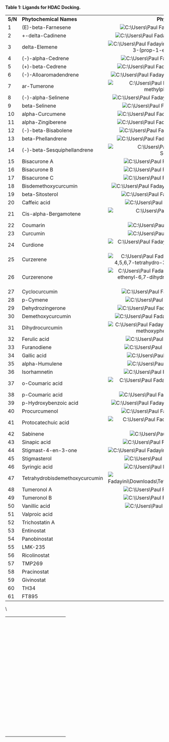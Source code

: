 <!--StartFragment-->

<!--StartFragment-->

<!--StartFragment-->

**Table 1: Ligands for HDAC Docking.**

|         |                                |                                                                                                                                                                                                                                                                                                                                                                                                 |                                                        |
| ------- | ------------------------------ | :---------------------------------------------------------------------------------------------------------------------------------------------------------------------------------------------------------------------------------------------------------------------------------------------------------------------------------------------------------------------------------------------: | ------------------------------------------------------ |
| **S/N** | **Phytochemical Names**        |                                                                                                                                                                                   **Phytochemical Structures**                                                                                                                                                                                  | **Sources**                                            |
| 1       | (E)-beta-Farnesene             |                                     ![C:\Users\Paul Fadayini\Downloads\beta-Farnesene.png](https://lh7-rt.googleusercontent.com/docsz/AD_4nXfyVUZGRwbqWrKU9B6gmnEjlI9J59C7zAKqTO7JWe8ZCQHmkNJ_LR-T9m1OHLTIJQirPxiNLlX5j24E745UvKAiAJm3amaR3HJCCyMgWpgfNiIuBO99IqxOW9Yf5mZ959a2242pIn564pP0sI5mY06OhYBMcXCpIWgcT2lqS2oPcphp9q8Trg?key=ejOZ_L7WkVGeMy68sr7FKQ)                                    | <https://doi.org/10.1007/s11418-022-01658-7>           |
| 2       | +-delta-Cadinene               |                                  ![C:\Users\Paul Fadayini\Downloads\\(+)-delta-Cadinene.png](https://lh7-rt.googleusercontent.com/docsz/AD_4nXf6Y95S2J2TLcwVKQWxi8cUWD7xq3Aphh0Lxe7n8LeM7o83X4TMTlwFhn0Okq_7zxC1b7zsxAaO_YnHJSQgy28JsCdLXByuVjfHxX_spMzBWHJE9k3lq16CYN6JrudeCgTn9e64sf6Fx9B5hK_v7DhSoD2g7rIRgMv-T5XGMzwBR9nHXFgcWg?key=ejOZ_L7WkVGeMy68sr7FKQ)                                  | <https://doi.org/10.1002/PCA.1296>                     |
| 3       | delta-Elemene                  |           ![C:\Users\Paul Fadayini\Downloads\\(R,R)-1-isopropyl-4-methyl-3-(prop-1-en-2-yl)-4-vinylcyclohexene.png](https://lh7-rt.googleusercontent.com/docsz/AD_4nXetBj4peVIWIKoNDMXYZYEmgjZwyUaa_zCY5zh4cr2RAzlubKhRmx0_D17ehTMZdeMXBcuovbgzE8_-4W-39_sNK42qe0bYiFJdZy9tqJh-K9O6Q3xCeosXyFk6SuMZ2xclt9Qnuxx5sM5m1w4t5xcizPCrm1KwgMQmcXD4wX5YJFFAdRSs1w?key=ejOZ_L7WkVGeMy68sr7FKQ)           | <https://doi.org/10.1002/PCA.1296>                     |
| 4       | (-)-alpha-Cedrene              |                                     ![C:\Users\Paul Fadayini\Downloads\alpha-Cedrene.png](https://lh7-rt.googleusercontent.com/docsz/AD_4nXc7tgglzlHsl78e8L24ZQvk4oEkW29xKe_32ClfLjAeUSdkLHC-LktV_InZd-vmAi6TfhXECtCU6c7yiTIv_XNfZNFL0FfZ4KgOAritNx1zAA-rTQLSQ8nj96rzE1kSX4tRfs3JUtuQhGr9mIVdVmD_ES5saXXoYiwDlIDNhTFZys5wxTtcgA?key=ejOZ_L7WkVGeMy68sr7FKQ)                                     | <https://doi.org/10.1515/acph-2016-0028>               |
| 5       | (+)-beta-Cedrene               |                                   ![C:\Users\Paul Fadayini\Downloads\\(+)-beta-Cedrene.png](https://lh7-rt.googleusercontent.com/docsz/AD_4nXekRngs2lEEHGEPXtoPVXFPTG9UxPtUVDgzygZL2IDPoGI5yZ1O4G-xrR3mHSJXV45nqpDFhcFhQBek8obG8FpychCxx4orVDl-bH9H1y5jI3hYdRCOjV2GSGqsK9Uoq625hYGOEFIGP609SH9pocoeoU08pS6Y4BeB-TmqNKUOEbYUwyIWZts?key=ejOZ_L7WkVGeMy68sr7FKQ)                                  | <https://doi.org/10.1007/978-3-319-26065-5_14>         |
| 6       | (-)-Alloaromadendrene          |                                ![C:\Users\Paul Fadayini\Downloads\\(-)-Alloaromadendrene.png](https://lh7-rt.googleusercontent.com/docsz/AD_4nXe7sKJwXGFWC3TS1qt3-lC1t-f6TcYB7jdst04U08YYzlwZD4jn_IpJyCtKUgHNG2-w-q5exM4pqgOpu_WWu-9285ppqRrWT3L6QQqUBqd1aQUAJHRFH4A4hzUozAGr1NrmunG1pgtUKi5XuYcsyjPYGqelohk4-usXqy9K3Wc18Gt51QEda2o?key=ejOZ_L7WkVGeMy68sr7FKQ)                                | <https://doi.org/10.1002/PCA.1296>                     |
| 7       | ar-Tumerone                    |                       ![C:\Users\Paul Fadayini\Downloads\2-Methyl-6-(4-methylphenyl)hept-2-en-4-one.png](https://lh7-rt.googleusercontent.com/docsz/AD_4nXcHGD5zWAq3RLlg0QpgRlO6iRMrcgXL84eiHxCNUjQXMdEN41cpu9JLRQxNAomfySApeVEXJAyPcBWz-cfl2NNwxDm6DC1Zvgq_4RF-nltVrq4XVUbIWdD8W-LucyYe6R9yKMdtp_rwgBFgC9Dam_6zvzlrdMSK69fmdGDbJhjaOJKcM6-q6A?key=ejOZ_L7WkVGeMy68sr7FKQ)                      | <https://doi.org/10.1007/s11418-022-01658-7>           |
| 8       | (-)-alpha-Selinene             |                                  ![C:\Users\Paul Fadayini\Downloads\7-epi-alpha-Selinene.png](https://lh7-rt.googleusercontent.com/docsz/AD_4nXc1Vv7DN0xB-xGBShcTsVu5Q5hG9yPmJNNQd55YJHl8HBc4zQ63d1Q2Q_4v40eMAIFaIV-I6Zosr_6mfu6qeA2-zhy29rDgSAr1_djz1ngQz3G_7zsDtdRTxz46ZRxUI3AyqpH-EKR_tenAo0QWfBdISBfRUqhPG2pM4PV3nlLJTO__6L4XBw?key=ejOZ_L7WkVGeMy68sr7FKQ)                                 | <https://doi.org/10.1002/PTR.2137>                     |
| 9       | beta-Selinene                  |                                     ![C:\Users\Paul Fadayini\Downloads\beta-Selinene.png](https://lh7-rt.googleusercontent.com/docsz/AD_4nXe7yj46rG86eCiVyWItMaD52L1Ad174EBYPdfdRbMTcRSYM3Y57vLGoNnIB_BSu8kY6iKeyGFqWDfw7lMeEbtlUMuG38i4zQmpNFhQLhBeUREqL6_kgLGFn0SW9UmC5CvvhRhb2gACwTIviwjrhLGrjTeUBprtp11PY8aO1FppiS2crRUIDcBE?key=ejOZ_L7WkVGeMy68sr7FKQ)                                    | <https://doi.org/10.1007/978-3-319-26065-5_14>         |
| 10      | alpha-Curcumene                |                                    ![C:\Users\Paul Fadayini\Downloads\alpha-Curcumene.png](https://lh7-rt.googleusercontent.com/docsz/AD_4nXf8bwVyyyR6R0QJsTJ1GrKyTEDd-IqJbhAGuUYWB4nLLpox8OWsDUpnsMuQ32KUxKxJwq2GdBNBeMEKtULmaXSKAN1dOKKDkGEgFcwu6JXYAj3sXUDRwSSBEYkUJSzqB_lR02h4SFAjoj1tnMCsfIn7whreS6QwY__uEeGlps8TlEh0G8EWFcQ?key=ejOZ_L7WkVGeMy68sr7FKQ)                                   | <https://doi.org/10.1007/978-3-319-26065-5_14>         |
| 11      | alpha-Zingiberene              |                                   ![C:\Users\Paul Fadayini\Downloads\alpha-Zingiberene.png](https://lh7-rt.googleusercontent.com/docsz/AD_4nXfxAeX4I5Fxw0HMcmep1ojtcs-OEptaRbrI1jJawxRQl6NLCA9dpanlQg8Jzf3_47WGLqljpTaXkbHys0DUNYte4a3tHnImR00zlgMF5PN3bChcr3o8nydLdIcm3tPQiNJWt1wej2xcg732FnXy3ETNHeZ9kFHYwKjevdaGtjjmOPXdfaCl-fU?key=ejOZ_L7WkVGeMy68sr7FKQ)                                  | <https://doi.org/10.1515/ZNC-2002-9-1013>              |
| 12      | (-)-beta-Bisabolene            |                                    ![C:\Users\Paul Fadayini\Downloads\beta-Bisabolene.png](https://lh7-rt.googleusercontent.com/docsz/AD_4nXfba-BsDq0xOjSWn1ueVnHR4Xa2_UvkkEpbunJcqy9Hp6NziAihftr75BhfquCdHU4Mc_4F_Vx1TyOzwJeXcV7i0oH6xxfa31eBu17XxbzLD7NSK79atwnlocFt04aFk3L99B4Y1MtUwpnpl-9gxwMe1EnMoMOXCz7wbZVl0Lq5m3dd8RIO_A?key=ejOZ_L7WkVGeMy68sr7FKQ)                                    | <https://doi.org/10.1016/S0021-9673(96)00802-3>        |
| 13      | beta-Phellandrene              |                                   ![C:\Users\Paul Fadayini\Downloads\Beta-Phellandrene.png](https://lh7-rt.googleusercontent.com/docsz/AD_4nXeP_pKQnnJg3LbBmPpWBG7GHhU2jZ9_Rnm4JL5v_WfLjA-x4oH2_T-wLWVaqywb5UgtyeBK1LTRXKByEnQMnF2EfaGzwjVwNW_L1xqy_mAeiCy0R3ITLFtVlu62CFB5Qax1NrDTUtE0-X7Qx6K0fgmsGviJDtJNjMmk76VKKf08aF79Bbx3vhE?key=ejOZ_L7WkVGeMy68sr7FKQ)                                  | <https://doi.org/10.1007/978-3-319-26065-5_14>         |
| 14      | (-)-beta-Sesquiphellandrene    |                             ![C:\Users\Paul Fadayini\Downloads\\(-)-beta-Sesquiphellandrene.png](https://lh7-rt.googleusercontent.com/docsz/AD_4nXcU7kOtc32g8-9KhyZ4Q7fQPaiorUxnuDeG2pAETIS8-obkiVVXwPFhhGindrjX6WgfeU_7PZe-idhumoHPnoXl1S4OIHdRDRhPjZlvQYBJLxDCEpudUHvPj_vWRJt8Emz6qkSQFSwJ8G5zAihhbO6tIJehLnjJJA6j2F1BvUHNEjDnh_iEZIY?key=ejOZ_L7WkVGeMy68sr7FKQ)                             | <https://doi.org/10.1016/S0021-9673(96)00802-3>        |
| 15      | Bisacurone A                   |                                     ![C:\Users\Paul Fadayini\Downloads\Bisacurone A.png](https://lh7-rt.googleusercontent.com/docsz/AD_4nXdgWbHLmwdRL8vAxbvdsbyMxPOaSN4fmWJJwCMj3DK-ql2AkMnuqvNBUWCLzZCMLsm7S-bmP0PsRHDq0a7kjouqouyrPXzWBZN_WOTsjRMEVSR3czjwy-53uzfn9hOJiiYt5uY6zfoqXnyam14SuM4eI4J6W6luadyH7pcecY1IKHo752Bwd88?key=ejOZ_L7WkVGeMy68sr7FKQ)                                     | <https://doi.org/10.1007/978-3-319-26065-5_14>         |
| 16      | Bisacurone B                   |                                     ![C:\Users\Paul Fadayini\Downloads\Bisacurone B.png](https://lh7-rt.googleusercontent.com/docsz/AD_4nXfvDiq9-FlENqig-K3MBd8rqwGpwu2Vn7hUeCNr0q3Rr53_9u6ESpsWq8Xb8Km9tR69te79qVLmBp2It2ryQzU7VNOrEbi41yOLl8NwfYzRYasEIBM2B-Fu6kAcqpyF3YzriXED6mLsGs8ULurG_DtzeedUdpdzLvghFDbn8ciB18OHH2KehAI?key=ejOZ_L7WkVGeMy68sr7FKQ)                                     | <https://doi.org/10.1007/978-3-319-26065-5_14>         |
| 17      | Bisacurone C                   |                                     ![C:\Users\Paul Fadayini\Downloads\Bisacurone C.png](https://lh7-rt.googleusercontent.com/docsz/AD_4nXfNGp01pHIVMgZ557cfg8soYBNzAKJdZu0bzXFo5Tfi4uCQFKUKhDksnTGNW7tMC8_rA60gCOnnGhhavWq6zM1Rp6F0oNwuzCbKht9iTTwBY9p0iQFSWOFkXewdBr8xSphj2_tuhlhJFnVfTZOH0lNh8NxY-PnfWpnQkRI-5rNM4aEpMu-JiUk?key=ejOZ_L7WkVGeMy68sr7FKQ)                                     | <https://doi.org/10.1007/978-3-319-26065-5_14>         |
| 18      | Bisdemethoxycurcumin           |                                 ![C:\Users\Paul Fadayini\Downloads\Bisdemethoxycurcumin.png](https://lh7-rt.googleusercontent.com/docsz/AD_4nXea0XEq8gtIsEESt6AIJVZRfRSH3aRVtjIbcd5HGa1kLCHPVaWCkdr3KXFTgVOw4QBPtlY3XJXENzkDbWqzACuyfUH-014txWIRh9byP1msUAF_Ck2-2Rid_I7DIpE0AILGgunenFVf2n0mQXLGJ4Re-LLzS6NhYY1KJIHFGeHj6V0Qbzdb5QE?key=ejOZ_L7WkVGeMy68sr7FKQ)                                 | <https://doi.org/10.1248/CPB.33.1725>                  |
| 19      | beta-Sitosterol                |                                    ![C:\Users\Paul Fadayini\Downloads\Beta-Sitosterol.png](https://lh7-rt.googleusercontent.com/docsz/AD_4nXfSjeVgIdZqSc2i-4eGX1j4MZ3Bp6mCDeuyimCwc5Xn2Ejt7jpmVeV2H3q1wmvgEe9iXu-CB5o5237p3rtK3qpVdUSKnV_5FsovlNAOItJ-2pbeBf1w0GKioFPJHRnL9h27PtYUYgy05zNX9YZnnG_9rG22KL625LSWsTvax5lUisu7fTXc49A?key=ejOZ_L7WkVGeMy68sr7FKQ)                                   | <https://doi.org/10.1007/978-3-319-26065-5_14>         |
| 20      | Caffeic acid                   |                                     ![C:\Users\Paul Fadayini\Downloads\Caffeic Acid.png](https://lh7-rt.googleusercontent.com/docsz/AD_4nXcD7OCnUpeJ18GSwWyPF7g11G6_gOYWO4WORcC-Ngr8LkmEcd8WaSDd-rHgKoFjHEemfzp4ICZncn7Uk3rp5Tbe0dGHEb091chE8QGJ2O_zgZDo7lfRZrIEcst3evF1bjCJRwiO2Kq6tgutyd36ErCo9SPqHEAw_tif27o5b2ufW6KNbBNhCkQ?key=ejOZ_L7WkVGeMy68sr7FKQ)                                     | <https://doi.org/10.1248/CPB.33.1725>                  |
| 21      | Cis-alpha-Bergamotene          |                                 ![C:\Users\Paul Fadayini\Downloads\alpha-CIS-BERGAMOTENE.png](https://lh7-rt.googleusercontent.com/docsz/AD_4nXfmhKqlzyo9yiVPqYQOeh0DD9iNW08mkPcOwde2bnuKc8O6LpGUbRGbjBpEbHDrjcLjAwpBL9ZAWuYM08Qbg8sHFqKgTIhmnCkI02xXdfoNgcWREPT6cZANbptkkItS0MMlEoD3P_n1-fU36_7T7QS5n3YGOV3cxr14BpYSpHhcHB51c_OzHCc?key=ejOZ_L7WkVGeMy68sr7FKQ)                                | <https://doi.org/10.1007/978-3-319-26065-5_14>         |
| 22      | Coumarin                       |                                       ![C:\Users\Paul Fadayini\Downloads\Coumarin.png](https://lh7-rt.googleusercontent.com/docsz/AD_4nXfmhjrBAsXRgHRc6iHMMwFwDN7aeUjvmgfVm8LG1YVWZBIk_rCmUyl54J435WKyjs_BSf5jRRx_RSjgGywFy-pwdHFzcRR_bfhNIyvUNMG19LBJO2IxOjx9cCAs4Hmk2t--4zNhU5v1sF7qBEH_hrb-C8OencF1iF2tcUzUiA7H8RdSC01prlk?key=ejOZ_L7WkVGeMy68sr7FKQ)                                       | <https://doi.org/10.1016/0021-9673(96)00103-3>         |
| 23      | Curcumin                       |                                       ![C:\Users\Paul Fadayini\Downloads\Curcumin.png](https://lh7-rt.googleusercontent.com/docsz/AD_4nXeDA8_YNC242foxg6GMLacp5pboD3e4TLR3Nany_T6xv8GgGJ0Uj5qm8DApUdRMEFdIaCRK97yFvTnsICVO5FNYCohlznoRA3NfuOjr9YHkkD_c6Y74D1OiKuM4CbppFB5_fTr4olpxy21BJ703j-ffuS3z1dgOBd8chkGXWSW-yuagYgwBGJI?key=ejOZ_L7WkVGeMy68sr7FKQ)                                       | <https://doi.org/10.1248/CPB.33.1725>                  |
| 24      | Curdione                       |                              ![C:\Users\Paul Fadayini\Downloads\Germacr-1(10)-ene-5,8-dione.png](https://lh7-rt.googleusercontent.com/docsz/AD_4nXfp6iUtdfsu3RAbXJFj02DWTX9t9PSoo8LAvuBU6ZfTNjT8LbQFN6pqbUhpOeBt-MIRIp0gklhBz5AIGGz1P9KAiZOI3toXTRFoTJ810jEkMU6pXgmeorNu9yhP7CEvuk6Ae11urLb50Tzc6SfieMFqHY8cUUm9AiVuR4MdYOv63ATlIf2NTtM?key=ejOZ_L7WkVGeMy68sr7FKQ)                             | <https://doi.org/10.1002/PCA.1296>                     |
| 25      | Curzerene                      |     ![C:\Users\Paul Fadayini\Downloads\Benzofuran, 6-ethenyl-4,5,6,7-tetrahydro-3,6-dimethyl-5-isopropenyl-, trans-.png](https://lh7-rt.googleusercontent.com/docsz/AD_4nXerHKjuTNp0RYqCqAEJA0YwPQzsTcwSCWHdsrhWME0oOlZnVazzclQ1UIR1gdB0GfG4oNomK-iKWPlIMBo-BR9h90sVmM60lamsl0Q_55ur_ZIxENZN6IjFx-TCqye8jLlcmVClsmi2w_RNJrQSybO-0s-Lz2BQ-d_9BZbFQBcnaCxenXmdo70?key=ejOZ_L7WkVGeMy68sr7FKQ)     | <https://doi.org/10.1002/PCA.1296>                     |
| 26      | Curzerenone                    | ![C:\Users\Paul Fadayini\Downloads\4(5H)-Benzofuranone, 6-ethenyl-6,7-dihydro-3,6-dimethyl-5-(1-methylethenyl)-, trans-.png](https://lh7-rt.googleusercontent.com/docsz/AD_4nXckednqnyBE2edAY0u4_6kyVMRxkd1DnHQEwg_rADYyg3X5dzoN0zB45Z6txndAxtnWuPR9yQn6vUBaDMP3krehEIkey5LNduQioZstxuQmzSUrltjVoDoJXSl4u-MGIsmfiwE_GFak5n4lNEvVfEtaA7NHY2KH6PKDTVpR6X6G_j1Qfwd7k-c?key=ejOZ_L7WkVGeMy68sr7FKQ) | <https://doi.org/10.1002/PCA.1296>                     |
| 27      | Cyclocurcumin                  |                                     ![C:\Users\Paul Fadayini\Downloads\Cyclocurcumin.png](https://lh7-rt.googleusercontent.com/docsz/AD_4nXffVDFUkM0k1zDK4b0sSpyyIn7o7pODzmXirESHJ3kS6fUlrnKXNnAC51XqMSVPfLUyA0IgdyLrQYXAUXnLrFwaG641_ieMyx_xqqWwbLEX0ZZxQFz0l1EKdGn5YMzghjQbNpXAHcTWXg3L17SNDhW8jf80VoLk0oZbk8c0CbReGS-5hh0KiNc?key=ejOZ_L7WkVGeMy68sr7FKQ)                                    | <https://doi.org/10.1021/acs.jnatprod.6b00331>         |
| 28      | p-Cymene                       |                                       ![C:\Users\Paul Fadayini\Downloads\p-CYMENE.png](https://lh7-rt.googleusercontent.com/docsz/AD_4nXdzmDLkvc-ra9nMRYI4XO2VqBiOTi-xultzndSeMhCR6SCh9xj63omjYJra5o9x_KFMMHsroNwQ7lIaoAIom2UjE8n_3JRtVc2Bfw8xHvYQE-IomNlzE_6MhDqmJwbT6d4bKovTCTbdad2NWJhtcdk43GsqRXMk3IdPZyaYoXEf9eRqEYIXH74?key=ejOZ_L7WkVGeMy68sr7FKQ)                                       | <https://doi.org/10.1080/14786419.2018.1488702>        |
| 29      | Dehydrozingerone               |                                   ![C:\Users\Paul Fadayini\Downloads\Dehydrozingerone.png](https://lh7-rt.googleusercontent.com/docsz/AD_4nXdzRYhJhUqVdwUbw6tC20DhZhqFHZ--EYqDJKmduIDfMFP8Jg9293IWyLaKm5Q-_y80TAvpWIIIuBRXuw0WM8CSt5qpdqfA_28FkItUYsbB13qNOMa_9MPh6c9Bc3QPdaM0-meqmZFySd4iqT1AxbdFVk8oqvmivF22ZgikicbNW5aQ2MhDYos?key=ejOZ_L7WkVGeMy68sr7FKQ)                                   | <https://doi.org/10.1016/0021-9673(96)00103-3>         |
| 30      | Demethoxycurcumin              |                                   ![C:\Users\Paul Fadayini\Downloads\Demethoxycurcumin.png](https://lh7-rt.googleusercontent.com/docsz/AD_4nXdCSM9jBeH6Kf3wREkV7aCILOaz4Pi6JY16cnHIm4UNX82_zHIXQMyBVKahQ1bpVJvLXwBbFyUnlF9YAGtgZpEknBOzuYgrnT3F5UfRGxI5cPBGtbidLHF-kGD8TEzZsTGJo9dKpc6p00w2ljW8IYQG6ADMyobNHbuCQFdd884xtILxIScesSU?key=ejOZ_L7WkVGeMy68sr7FKQ)                                  | <https://doi.org/10.1080/01483918808067200>            |
| 31      | Dihydrocurcumin                |              ![C:\Users\Paul Fadayini\Downloads\\(1E)-1,7-bis(4-hydroxy-3-methoxyphenyl)hept-1-ene-3,5-dione.png](https://lh7-rt.googleusercontent.com/docsz/AD_4nXcGp5I72tKLtXRSZEIMECAAkr_GJKr8STZN0IPdYQ93JcPPtUdgZn-eyknfI7VpweUoGFge-qNhmUv8g_yjVaobO1K9ZBmUTP5oJ2U0qADEvmq2hWHHGwNkxbcYbMzzfoWlB_mxn5FBEhVBY1S1D17XVrDSqVDwGG86b-mraTsWPYbDj0AcPA?key=ejOZ_L7WkVGeMy68sr7FKQ)             | <https://doi.org/10.1016/S0021-9673(98)00540-8>        |
| 32      | Ferulic acid                   |                                     ![C:\Users\Paul Fadayini\Downloads\Ferulic acid.png](https://lh7-rt.googleusercontent.com/docsz/AD_4nXe0wkI7TxEW_yf6f2DRHelU1bQPgitvGnWWh5U5jjGD449KwZRRjHgAzT7mRdOPz73CnGmvRGDpnnt6-0aThw--s90MrItItZ46fr4PGBLYkxCj_SHXfAkX5z6qLzXDy6tiyWDxw4kWwiNeXqw0jeTjSvwT8AKE_GoVx9mc_O1GYCNxx9qBnoc?key=ejOZ_L7WkVGeMy68sr7FKQ)                                     | <https://doi.org/10.1080/01483918808067200>            |
| 33      | Furanodiene                    |                                      ![C:\Users\Paul Fadayini\Downloads\Furanodiene.png](https://lh7-rt.googleusercontent.com/docsz/AD_4nXe5TlRcan93IenIW7L90hJdo5L7eSRGKLkFVPUp4xy_5dFwYnylc6glgnC3Q_mfBhwlVOC5ayR1N2TRs7ZijmJcCMYPDRAKXcVBYtWWtga-LZZu8GaftO7vJ3hYpvkWONb8SrrgJpSEybMb-EV6doAQIqfPxezXPpSQP6fEz0ig8z_oBV-tQA?key=ejOZ_L7WkVGeMy68sr7FKQ)                                      | <https://doi.org/10.1002/MNFR.201200838>               |
| 34      | Gallic acid                    |                                      ![C:\Users\Paul Fadayini\Downloads\Gallic Acid.png](https://lh7-rt.googleusercontent.com/docsz/AD_4nXdKy24OXVLVVuC3kmZudrvDSiKPq4Wb4ly00jY0LJLwAaage7yoWmR4up1lT3CVQwX6BWNd3ox9zJ7nYG2EzTgIMQTGB9tPWeih2LoKBNGy5o_2SGh5cU1zzOjenSngwG3KW7LZjBCq4yu0BxSLCCO3p9e5Rpn_pCBR83tUUE820RXR3qfQxiw?key=ejOZ_L7WkVGeMy68sr7FKQ)                                     | <https://doi.org/10.1007/978-981-99-7731-4_5>          |
| 35      | alpha-Humulene                 |                                       ![C:\Users\Paul Fadayini\Downloads\Humulene.png](https://lh7-rt.googleusercontent.com/docsz/AD_4nXemU5xb4oyTmfRvueTgGvZGrvd-FPwSE8YzVnZv6V90HFCldnoSFsmBssMHiO2lacf1MRTIcwffepMQTnvqHQ7Aesxbr-RhRcIPwI5YjaMdZ_ktRHrL4afi9IYgVoALm2zVTB7qB5epsIu0uRGcTxZbvRHKFsQrTM9iOBE4BKisLmFz6-SaFiQ?key=ejOZ_L7WkVGeMy68sr7FKQ)                                       | <https://doi.org/10.1007/978-3-319-26065-5_14>         |
| 36      | Isorhamnetin                   |                                     ![C:\Users\Paul Fadayini\Downloads\Isorhamnetin.png](https://lh7-rt.googleusercontent.com/docsz/AD_4nXfkU96ZCOwiX9H8p7L-7DDQhj4wbmTh51siSocLVbg_oAejvD-EVxCcvRuph5RYwqP3Qj77wnn_DBDKPQpPOHTqnbRUGYDTAXpKSL3_4s9de3_BVBjt6y02qG-KWWWObvlQKHZsJwmVPAzibhQfuDeoVT7VcWl7dq9H815vy_kSWUSMTKN-mWY?key=ejOZ_L7WkVGeMy68sr7FKQ)                                     | <https://doi.org/10.1007/978-981-99-7731-4_20>         |
| 37      | o-Coumaric acid                |                             ![C:\Users\Paul Fadayini\Downloads\2-Hydroxycinnamic acid, (2E)-.png](https://lh7-rt.googleusercontent.com/docsz/AD_4nXfLUwjiLgMUtngWDeGIIkCfcbzO50izjQH3R8rqjqpcPu-43_qlQGlmUX4KJPREu2Ck0I0aaX3gbBW2iXoJfFPHyKeVSnkQHy5vc2SHrl5NYCq7bZVxgUF-FBiTxxz8CDnGg9NrY561JkIwqSb2W2Hqc1XDT7ppHBG-C6eCInQY0N079DnOZj0?key=ejOZ_L7WkVGeMy68sr7FKQ)                            | <https://doi.org/10.1007/bf02867969>                   |
| 38      | p-Coumaric acid                |                                    ![C:\Users\Paul Fadayini\Downloads\p-Coumaric acid.png](https://lh7-rt.googleusercontent.com/docsz/AD_4nXf161ab-2ZG6Dpseg3KnPLmEoF6LabQPefLL21u_sWqdSD7SMKS6IGIxjdnDPYNUQu4Zk1dh73Z5Fw6L14KPl7Ik0ItQLMJhUrasFNNAfk3c1tdTK4bKOF4N-mwAxeRN1yPro8p4vavwsmYnNnhEW1Y1e6ASWQSINx_TjaF-bdq_SJRmyZHKew?key=ejOZ_L7WkVGeMy68sr7FKQ)                                   | <https://doi.org/10.1016/J.JPBA.2011.02.029>           |
| 39      | p-Hydroxybenzoic acid          |                                 ![C:\Users\Paul Fadayini\Downloads\4-Hydroxybenzoic acid.png](https://lh7-rt.googleusercontent.com/docsz/AD_4nXcS96qspt4CtGQ59r4viiLTBbmgNUmNqHQ-Mh3y5hKpOclhRTU0hNr5El4JjDd4oFM2hnAk_1roKgqk_b4iuB6igzZmARs5wCeW-kSZ1X0YKcokZJTbzgjj8iM6XmmySDbw-d26QwS8alc0w4X9pD-hyMdKy4g89DAziPj91OKJMNxzuoiy_g?key=ejOZ_L7WkVGeMy68sr7FKQ)                                 | <https://doi.org/10.1002/BMC.1207>                     |
| 40      | Procurcumenol                  |                                     ![C:\Users\Paul Fadayini\Downloads\Procurcumenol.png](https://lh7-rt.googleusercontent.com/docsz/AD_4nXeej3C5nCds6sfaDuGznz1runaPqX9BDMLzq_vE6e3hXtGKSppaKCpON9aQOtIaHPb--lZAMPTzwhVvUEbsXIIcPDjKeObhKjjIuS32Y61Fi-KJUksS-p_Y1EpUiT3sTnOpQ3-MN-znllEUy5pv0HG6y74i2mW7HCWxUkAqipRsVJcoSsvFUOA?key=ejOZ_L7WkVGeMy68sr7FKQ)                                    | <https://doi.org/10.1016/0031-9422(90)83038-3>         |
| 41      | Protocatechuic acid            |                               ![C:\Users\Paul Fadayini\Downloads\3,4-Dihydroxybenzoic acid.png](https://lh7-rt.googleusercontent.com/docsz/AD_4nXcBCQafCYEyT5ql8HjCYpuCCtGW8CtSj3ANjT6TqaRQLT0AMO3N7q0EpvNxyE8GMx32HZvwwSKzN3xi-XCXGc1ymEkJyk6H8G_9beQs7GxUwfWDFgWjfyA91DLD52CjuFo9sg6F618N7q9EQR5a9a9fxAB0m2sgTfxU9n2wFSo-ayKk_fLsUgU?key=ejOZ_L7WkVGeMy68sr7FKQ)                              | <https://doi.org/10.1007/978-94-007-2923-0_10>         |
| 42      | Sabinene                       |                                        ![C:\Users\Paul Fadayini\Downloads\Sabinen.png](https://lh7-rt.googleusercontent.com/docsz/AD_4nXfb1VsQ2MU-P7eLPAteyRgDzJsNzZVuzjI-uBpDdiWFLgAOK4fg0sg2SFHuJnXukggsqkeWzn0NZLXyczWtjjllPHFthKZMgp32BLkyzihJ9-0PQI10H039CHcop50PQaINfXfO5xzPG7qI11vaDV0hsp7GzHxlkNEa9FGZpR0GOGtQ7lTKVc8?key=ejOZ_L7WkVGeMy68sr7FKQ)                                       | <https://doi.org/10.1007/978-3-031-44746-4_20>         |
| 43      | Sinapic acid                   |                                     ![C:\Users\Paul Fadayini\Downloads\Sinapinic acid.png](https://lh7-rt.googleusercontent.com/docsz/AD_4nXcT5-22Tn2_hjAFCXTkwPHTNe72tpZe28JgRicX1bWKQgxKH_QlEK4AhKI_CipUICMgQpfJkOLGvG38v0SX2cE7XXkJgqkR7wgFRSPV1czrhODdEsL1y3-BAfyI_PXiGP1TzlWR-8NE8AK8vO3lNaqn_w8CAi4SSm-FpVxFt5hUHsWKlMu4BQ?key=ejOZ_L7WkVGeMy68sr7FKQ)                                    | <https://doi.org/10.1007/978-94-007-2923-0_10>         |
| 44      | Stigmast-4-en-3-one            |                                ![C:\Users\Paul Fadayini\Downloads\Stigmast-4-en-3-one(1).png](https://lh7-rt.googleusercontent.com/docsz/AD_4nXeZTJsi87VKdFdhocO85lfosjzjUFD7EJbk1m5JQefOs0308uG_VXRefD7S15plKwDv-D_wMKWGABUPGe-_9cGUoP3dx6B0xIIXOrFR4pMb6Jdg5Fs1rLULkyAWzP6HvNNAe6VoDcCQMwPrDNWnFkwUa8IF-cWSp0CX8K9UcHF6gN6XqDRs8IM?key=ejOZ_L7WkVGeMy68sr7FKQ)                                | <https://doi.org/10.1007/978-981-99-7731-4_5>          |
| 45      | Stigmasterol                   |                                     ![C:\Users\Paul Fadayini\Downloads\Stigmasterol.png](https://lh7-rt.googleusercontent.com/docsz/AD_4nXdJBeWjsz14qDLoLNgfHHToMckF6s_KhM66LmTm_uJn4oQElI7HTM6SCXYPHkSoKNWOLI8HS-6uhaYZsp5EsDnbQNzWLbZ5NlvJ4x5ISxbGbXxvDyjfzekuHIIBoss64S6ImUIMGMPkCK0Lj8JBn5GogrqX7nEze3FvySuZoW1Uy-AOppy_V2o?key=ejOZ_L7WkVGeMy68sr7FKQ)                                     | <https://doi.org/10.1007/978-3-319-26065-5_14>         |
| 46      | Syringic acid                  |                                     ![C:\Users\Paul Fadayini\Downloads\Syringic acid.png](https://lh7-rt.googleusercontent.com/docsz/AD_4nXeDv9FXGvxFEKk8n_iMKD7S1dap7j1TDR2SPoFVkUTtspydpNyoUqJw5vNlv3G4MJoNXjthoPaVqb05ksSSmfcOTzFpJsfMDbZy89tiLDWPs_ce_mJkywykW7n62mZAaM9ODhmEmEejuBdiVUox_QIB0xUcO5w9UmsVl1NszWX0FfQhARt66HI?key=ejOZ_L7WkVGeMy68sr7FKQ)                                    | <https://doi.org/10.1007/978-981-99-7731-4_5>          |
| 47      | Tetrahydrobisdemethoxycurcumin |                        ![C:\Users\Paul Fadayini\Downloads\Tetrahydrobisdemethoxydiferuloylmethane.png](https://lh7-rt.googleusercontent.com/docsz/AD_4nXepEXQQwx2BzZJ92_uREpUt7XY21cgZqJe5LLrvYouHnP98KuagwP4QVLDP9HIpvjHCGDkEBFv1hl30jWRxvGYFqKUnS_J6pdo3ZzicK2MQ2pMCQJHxJ7ThUVwDP33ZQv1aiJT4Ky2xx9mJjdZm05sXv8GoXSHL7md2rybWm0N9F0z5-Y7WH58?key=ejOZ_L7WkVGeMy68sr7FKQ)                       | <http://doi.org/10.1177/1934578X1501000231>            |
| 48      | Tumeronol A                    |                                     ![C:\Users\Paul Fadayini\Downloads\Turmeronol A.png](https://lh7-rt.googleusercontent.com/docsz/AD_4nXc1MWZNrmzhEDJNH_nwYxq33c_OLns-QhyQeH0Dl0wDgApMFa8r2hKRXjR-w6-m5keafDQhvuxWIu9vcLqs94vERDO8XS8Yfagdw9bVPm79D3X4_IRw750PI0IaR49n8xJVfHFGo0cDTY8k4_jNQQKeKBv_2rQqCp20D-9UqonuXFeiw77jIEI?key=ejOZ_L7WkVGeMy68sr7FKQ)                                     | <https://doi.org/10.1248/cpb.55.940>                   |
| 49      | Tumeronol B                    |                                     ![C:\Users\Paul Fadayini\Downloads\Turmeronol B.png](https://lh7-rt.googleusercontent.com/docsz/AD_4nXf41cq8LUsgxOFqjtGAHj-Ft4wWILdVyK_-KANXthxJ1NpVSicoGJIFbRQJ4Z6P1rbFlfSLbGidE6ykEUESAJ4VY4M765agBetXOLegZV39uvZbKzCrnxfVkSAptfTwEt-AeTnXY6Ud1SCk5s7PLUnVF0Sd8RLgYbnKGittWerKv8pghCSM2GI?key=ejOZ_L7WkVGeMy68sr7FKQ)                                     | <https://doi.org/10.1248/cpb.55.940>                   |
| 50      | Vanillic acid                  |                                     ![C:\Users\Paul Fadayini\Downloads\Vanillic Acid.png](https://lh7-rt.googleusercontent.com/docsz/AD_4nXf9a4KxoINWTf58fECqj1wISw4QRahyXCIpf5iyAjPK8BWYuccYLFSy4GZ8h1HzgPhvvYfKUHKoT5AmMmeli5xVcdMrsXM3lU75W7aGn7pUlMBNkXT8NkBgxhah-qqUHcZa8H69-BkYVGmeeeUMGPk_KuUCO9GrVKbW0MpXElf2nRglKMHBAvo?key=ejOZ_L7WkVGeMy68sr7FKQ)                                    | <https://doi.org/10.1080/01483918808067200>            |
| 51      | Valproic acid                  |                                                                     ![](https://lh7-rt.googleusercontent.com/docsz/AD_4nXdm5To8bw-f1iLAxb8KGEu2XYb3B8sx4XvkX3kILZG0r0nkWdLb8QC5N6EETRC9sjBiTIhkbI0eP38holGqgXeHST1ofVfDnEQEddAc0lktT1e9ZVd5D_qFdMlnBHzJKiq1_1DNlMLY0NE-p3nE42lWz4RnNnT8vqzURXbK?key=ejOZ_L7WkVGeMy68sr7FKQ)                                                                     | <https://doi.org/10.1186/s13148-024-01692-0>           |
| 52      | Trichostatin A                 |                                                                    ![](https://lh7-rt.googleusercontent.com/docsz/AD_4nXehOCKbyuG9lj7_4xnkh6Mizd3YjdjtndlGeKeZRTaW14FrivA10frBBcSs35s0XDjbhFGAU-j_gYsbYT4qFUtV363gDOu3em0Hz8k7xEfCs5zrtA199tOCd4dEJup0B2gO_yzewHSBh2z3y19hjwsTZfukNXlVjDVgY3pG1A?key=ejOZ_L7WkVGeMy68sr7FKQ)                                                                    | <https://doi.org/10.1007/s11033-024-09867-x>           |
| 53      | Entinostat                     |                                                                     ![](https://lh7-rt.googleusercontent.com/docsz/AD_4nXf0_ZT0wR3cHiT7U2yZiKed6ebfGVci_tAB67BacaMKO2VIHI2H7Mre9wCGpMfUKt5YtnR9Bam_g9Gh4ga8YuM4O_7ornH_cySPJqgj5z3z1sKHGTlmT9tZFEAepm_MOGN3HNaKydmQzXMO6g1WEK9ubiSppoDBV8XWx9yv?key=ejOZ_L7WkVGeMy68sr7FKQ)                                                                     | <https://doi.org/10.1038/s41420-024-02115-y>           |
| 54      | Panobinostat                   |                                                                    ![](https://lh7-rt.googleusercontent.com/docsz/AD_4nXfQDY55_szweuZ4GUbdgydILja-44wpgmJhd2lt0g9QAVEFTm07d_lRuiLc2CGh9KMVZGqO7Fk2OqIKQBnb4bAxr8L1PD6rqTSHAG5GE4woC4a3IbyAHyi67C9bSe969bVvdAOnxAamMgZ9EFUgMklMCDqfIVf5n_ABTqm24w?key=ejOZ_L7WkVGeMy68sr7FKQ)                                                                    | <https://doi.org/10.1128/mbio.01632-24>                |
| 55      | LMK-235                        |                                                                     ![](https://lh7-rt.googleusercontent.com/docsz/AD_4nXdn-sx3zPhKagwgqsI6jSB3ivbseGgBOEC_QS-3UXk8x4I7nWFqGzcErE37fZ_XmGLZm_-pi6NOGjyKE6XRbWqM0rFWyuSANita7QfOc8lBhvdk9ChVgIK3ovuAo7VqQ1xN2qS0j7dmRQbLedaCEVoXch6M866aLZYCKC8B?key=ejOZ_L7WkVGeMy68sr7FKQ)                                                                     | <https://doi.org/10.1038/s41598-024-70814-8>           |
| 56      | Ricolinostat                   |                                                                    ![](https://lh7-rt.googleusercontent.com/docsz/AD_4nXf2IcuS4yljSjRHup1Zhq5GCSie7Ie3Er7-BrfU9uIgPObDNDQFHdlvDP8oz1DJi-6EoApkocPTYpXAFVrfRrzItDGyN5to-YK-4BCNV4VWc4Nx8suWXSYtjz9rYDY49oZGwkTj36PGifmpkmbzekR9OO-p3u5cjz96n0dj-Q?key=ejOZ_L7WkVGeMy68sr7FKQ)                                                                    | <https://doi.org/10.1007/s10787-024-01488-x>           |
| 57      | TMP269                         |                                                                    ![](https://lh7-rt.googleusercontent.com/docsz/AD_4nXfPQ7nBDLLEeBtmbpnnkxQ-iky9CGGQA6rylnNWF4FbzVKHFCNGrDpOB2M97kFunhHIPZJ7LPNZ_g4J_Sikwae1JsV4LK7IlkhF1Lno0xsU85DchwtURr4vNtlqPBfGSohwSzcCJm09__G0KTf-F86tRPtf1ax_nr62U5whJg?key=ejOZ_L7WkVGeMy68sr7FKQ)                                                                    | <https://doi.org/10.1038/nchembio.1223>                |
| 58      | Pracinostat                    |                                                                    ![](https://lh7-rt.googleusercontent.com/docsz/AD_4nXcgT1bAF-td-oIfl9K56SoCMRPuV1Ic2V_Te-nIL3sSKPFOKk54_KPwfwvqxUZZggDzPv4MfM1HpVff4TtGQciMoiaLZuBOezoyl9U1p612P2o2MITOZl_FMnJqW4ID7tYzkGvu6Y9jqlsdVsqk0SsFCQqV_bV9ddDS8b1zAQ?key=ejOZ_L7WkVGeMy68sr7FKQ)                                                                    | <https://doi.org/10.1182/bloodadvances.2020003566>     |
| 59      | Givinostat                     |                                                                    ![](https://lh7-rt.googleusercontent.com/docsz/AD_4nXdbXgzKTBC7EvY5PJl8PRQ1xbfjPHpe0ZgCMJmhI992lQ_t6hsWX5DR-kpzqssVpauZYcLBGKQIQcdoA5LKXBhXg7bnWPR7_JTWZteftX3bWGA9cxRXDhjvUF53zgpyps7X99qLv7tvkSQJR8Q00nAkLEWwT9YxyOz2KdXnEQ?key=ejOZ_L7WkVGeMy68sr7FKQ)                                                                    | <https://doi.org/10.1038/s41401-021-00725-1>           |
| 60      | TH34                           |                                                                    ![](https://lh7-rt.googleusercontent.com/docsz/AD_4nXfS66Kdx6KrcwOwawdU3AfTqDWvFU9pnS3W88JZIE8uVFPJ31jZpcgLMRD9Gm24E2hIdLoTuyLgAJI3ov5AcsxCM7gIxp28VWuPJujHElZf13CHv-CzJLVGI-6wurqcOqiLleU45hSp7q2IBN6649EKXcbg2g4roB4Zzz32mA?key=ejOZ_L7WkVGeMy68sr7FKQ)                                                                    | <https://doi.org/10.1007/s00204-018-2234-8>            |
| 61      | FT895                          |                                                                    ![](https://lh7-rt.googleusercontent.com/docsz/AD_4nXftG8SPFY1sKinBWvCJrLhuOKDWL_CrUOAvJkgzc0jS3oatDq1fUZ0J7k75-V3T8j-ShlnnR4dyCkiRqWQ_XfMifJdY47PDy_7xR44jMW0atLXRPtfQm85iqlTVvW7Di_uRTaAp5W2-mHUaLOc5Q_qIJxzh9Jzh7ZDrBR6TTw?key=ejOZ_L7WkVGeMy68sr7FKQ)                                                                    | <http://www.ncbi.nlm.nih.gov/pmc/articles/pmc8899988/> |

\


<!--EndFragment-->

|   |   |   |   |   |   |   |   |   |   |   |   |
| - | - | - | - | - | - | - | - | - | - | - | - |
|   |   |   |   |   |   |   |   |   |   |   |   |
|   |   |   |   |   |   |   |   |   |   |   |   |
|   |   |   |   |   |   |   |   |   |   |   |   |
|   |   |   |   |   |   |   |   |   |   |   |   |
|   |   |   |   |   |   |   |   |   |   |   |   |
|   |   |   |   |   |   |   |   |   |   |   |   |
|   |   |   |   |   |   |   |   |   |   |   |   |
|   |   |   |   |   |   |   |   |   |   |   |   |
|   |   |   |   |   |   |   |   |   |   |   |   |
|   |   |   |   |   |   |   |   |   |   |   |   |
|   |   |   |   |   |   |   |   |   |   |   |   |
|   |   |   |   |   |   |   |   |   |   |   |   |
|   |   |   |   |   |   |   |   |   |   |   |   |
|   |   |   |   |   |   |   |   |   |   |   |   |
|   |   |   |   |   |   |   |   |   |   |   |   |
|   |   |   |   |   |   |   |   |   |   |   |   |
|   |   |   |   |   |   |   |   |   |   |   |   |
|   |   |   |   |   |   |   |   |   |   |   |   |
|   |   |   |   |   |   |   |   |   |   |   |   |
|   |   |   |   |   |   |   |   |   |   |   |   |
|   |   |   |   |   |   |   |   |   |   |   |   |
|   |   |   |   |   |   |   |   |   |   |   |   |
|   |   |   |   |   |   |   |   |   |   |   |   |
|   |   |   |   |   |   |   |   |   |   |   |   |
|   |   |   |   |   |   |   |   |   |   |   |   |
|   |   |   |   |   |   |   |   |   |   |   |   |
|   |   |   |   |   |   |   |   |   |   |   |   |
|   |   |   |   |   |   |   |   |   |   |   |   |
|   |   |   |   |   |   |   |   |   |   |   |   |
|   |   |   |   |   |   |   |   |   |   |   |   |
|   |   |   |   |   |   |   |   |   |   |   |   |
|   |   |   |   |   |   |   |   |   |   |   |   |
|   |   |   |   |   |   |   |   |   |   |   |   |
|   |   |   |   |   |   |   |   |   |   |   |   |
|   |   |   |   |   |   |   |   |   |   |   |   |
|   |   |   |   |   |   |   |   |   |   |   |   |
|   |   |   |   |   |   |   |   |   |   |   |   |
|   |   |   |   |   |   |   |   |   |   |   |   |
|   |   |   |   |   |   |   |   |   |   |   |   |
|   |   |   |   |   |   |   |   |   |   |   |   |
|   |   |   |   |   |   |   |   |   |   |   |   |
|   |   |   |   |   |   |   |   |   |   |   |   |
|   |   |   |   |   |   |   |   |   |   |   |   |
|   |   |   |   |   |   |   |   |   |   |   |   |
|   |   |   |   |   |   |   |   |   |   |   |   |
|   |   |   |   |   |   |   |   |   |   |   |   |
|   |   |   |   |   |   |   |   |   |   |   |   |
|   |   |   |   |   |   |   |   |   |   |   |   |
|   |   |   |   |   |   |   |   |   |   |   |   |
|   |   |   |   |   |   |   |   |   |   |   |   |
|   |   |   |   |   |   |   |   |   |   |   |   |
|   |   |   |   |   |   |   |   |   |   |   |   |
|   |   |   |   |   |   |   |   |   |   |   |   |
|   |   |   |   |   |   |   |   |   |   |   |   |
|   |   |   |   |   |   |   |   |   |   |   |   |
|   |   |   |   |   |   |   |   |   |   |   |   |
|   |   |   |   |   |   |   |   |   |   |   |   |
|   |   |   |   |   |   |   |   |   |   |   |   |
|   |   |   |   |   |   |   |   |   |   |   |   |
|   |   |   |   |   |   |   |   |   |   |   |   |
|   |   |   |   |   |   |   |   |   |   |   |   |
|   |   |   |   |   |   |   |   |   |   |   |   |
|   |   |   |   |   |   |   |   |   |   |   |   |

<!--EndFragment-->
